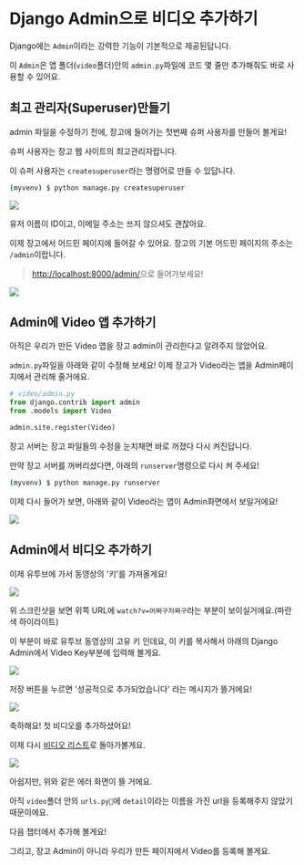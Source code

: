 # Django Admin으로 비디오 추가하기

Django에는 `Admin`이라는 강력한 기능이 기본적으로 제공된답니다.

이 `Admin`은 앱 폴더(`video`폴더)안의 `admin.py`파일에 코드 몇 줄만 추가해줘도 바로 사용할 수 있어요.

## 최고 관리자(Superuser)만들기

admin 파일을 수정하기 전에, 장고에 들어가는 첫번째 슈퍼 사용자를 만들어 볼게요!

슈퍼 사용자는 장고 웹 사이트의 최고관리자랍니다.

이 슈퍼 사용자는 `createsuperuser`라는 명령어로 만들 수 있답니다.

```bash
(myvenv) $ python manage.py createsuperuser
```

![](https://www.dropbox.com/s/9s9dd8afhseahq0/%EC%8A%A4%ED%81%AC%EB%A6%B0%EC%83%B7%202017-02-24%2021.59.18.png?dl=1)

유저 이름이 ID이고, 이메일 주소는 쓰지 않으셔도 괜찮아요.

이제 장고에서 어드민 페이지에 들어갈 수 있어요. 장고의 기본 어드민 페이지의 주소는 `/admin`이랍니다.

> [http://localhost:8000/admin/](http://localhost:8000/admin/)으로 들어가보세요!

![](https://www.dropbox.com/s/laic7rz2v8pqgd2/%EC%8A%A4%ED%81%AC%EB%A6%B0%EC%83%B7%202017-02-24%2022.00.50.png?dl=1)

## Admin에 Video 앱 추가하기

아직은 우리가 만든 Video 앱을 장고 admin이 관리한다고 알려주지 않았어요.

`admin.py`파일을 아래와 같이 수정해 보세요! 이제 장고가 Video라는 앱을 Admin페이지에서 관리해 줄거에요.

```py
# video/admin.py
from django.contrib import admin
from .models import Video

admin.site.register(Video)
```

장고 서버는 장고 파일들의 수정을 눈치채면 바로 꺼졌다 다시 켜진답니다.

만약 장고 서버를 꺼버리셨다면, 아래의 `runserver`명령으로 다시 켜 주세요!

```bash
(myvenv) $ python manage.py runserver
```

이제 다시 들어가 보면, 아래와 같이 Video라는 앱이 Admin화면에서 보일거에요!

![](https://www.dropbox.com/s/vqp7a943w5uf8qc/%EC%8A%A4%ED%81%AC%EB%A6%B0%EC%83%B7%202017-02-24%2022.02.26.png?dl=1)

## Admin에서 비디오 추가하기

이제 유투브에 가서 동영상의 '키'를 가져올게요!

![](https://www.dropbox.com/s/tqyheqf1hzbdfoc/%EC%8A%A4%ED%81%AC%EB%A6%B0%EC%83%B7%202017-02-24%2022.09.47.png?dl=1)

위 스크린샷을 보면 위쪽 URL에 `watch?v=어쩌구저쩌구`라는 부분이 보이실거에요.(파란색 하이라이트)

이 부분이 바로 유투브 동영상의 고유 키 인데요, 이 키를 복사해서 아래의 Django Admin에서 Video Key부분에 입력해 볼게요.

![](https://www.dropbox.com/s/z4q4gm5veuo4iwi/%EC%8A%A4%ED%81%AC%EB%A6%B0%EC%83%B7%202017-02-24%2022.13.41.png?dl=1)

저장 버튼을 누르면 '성공적으로 추가되었습니다' 라는 메시지가 뜰거에요!

![](https://www.dropbox.com/s/g3g77h4ikzct1xm/%EC%8A%A4%ED%81%AC%EB%A6%B0%EC%83%B7%202017-02-24%2022.14.04.png?dl=1)

축하해요! 첫 비디오를 추가하셨어요!

이제 다시 [비디오 리스트](http://localhost:8000/video/)로 돌아가볼게요.

![](https://www.dropbox.com/s/lelyhli24a0me0a/%EC%8A%A4%ED%81%AC%EB%A6%B0%EC%83%B7%202017-02-24%20%EC%98%A4%ED%9B%84%2011.11.13.png?dl=1)

아쉽지만, 위와 같은 에러 화면이 뜰 거에요.

아직 `video`폴더 안의 `urls.py`에 `detail`이라는 이름을 가진 url을 등록해주지 않았기 때문이에요.

다음 챕터에서 추가해 볼게요!

그리고, 장고 Admin이 아니라 우리가 만든 페이지에서 Video를 등록해 볼게요.
